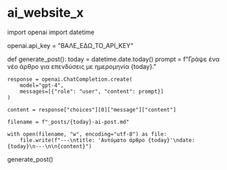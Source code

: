 # ai_website_x
import openai
import datetime

openai.api_key = "ΒΑΛΕ_ΕΔΩ_ΤΟ_API_KEY"

def generate_post():
    today = datetime.date.today()
    prompt = f"Γράψε ένα νέο άρθρο για επενδύσεις με ημερομηνία {today}."
    
    response = openai.ChatCompletion.create(
        model="gpt-4",
        messages=[{"role": "user", "content": prompt}]
    )
    
    content = response["choices"][0]["message"]["content"]
    
    filename = f"_posts/{today}-ai-post.md"
    
    with open(filename, "w", encoding="utf-8") as file:
        file.write(f"---\ntitle: 'Αυτόματο άρθρο {today}'\ndate: {today}\n---\n\n{content}")

generate_post()

